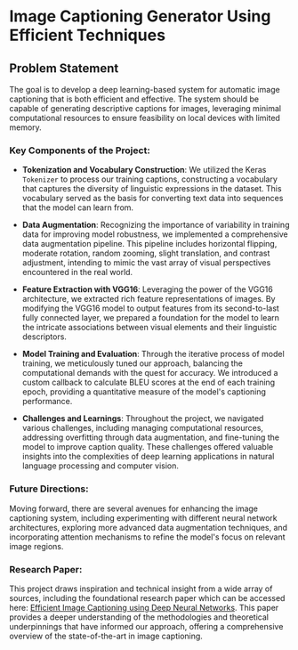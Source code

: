 # Image Captioning Generator Using Efficient Techniques

## Problem Statement
The goal is to develop a deep learning-based system for automatic image captioning that is both efficient and effective. The system should be capable of generating descriptive captions for images, leveraging minimal computational resources to ensure feasibility on local devices with limited memory.

### Key Components of the Project:

- **Tokenization and Vocabulary Construction**: We utilized the Keras `Tokenizer` to process our training captions, constructing a vocabulary that captures the diversity of linguistic expressions in the dataset. This vocabulary served as the basis for converting text data into sequences that the model can learn from.

- **Data Augmentation**: Recognizing the importance of variability in training data for improving model robustness, we implemented a comprehensive data augmentation pipeline. This pipeline includes horizontal flipping, moderate rotation, random zooming, slight translation, and contrast adjustment, intending to mimic the vast array of visual perspectives encountered in the real world.

- **Feature Extraction with VGG16**: Leveraging the power of the VGG16 architecture, we extracted rich feature representations of images. By modifying the VGG16 model to output features from its second-to-last fully connected layer, we prepared a foundation for the model to learn the intricate associations between visual elements and their linguistic descriptors.

- **Model Training and Evaluation**: Through the iterative process of model training, we meticulously tuned our approach, balancing the computational demands with the quest for accuracy. We introduced a custom callback to calculate BLEU scores at the end of each training epoch, providing a quantitative measure of the model's captioning performance.

- **Challenges and Learnings**: Throughout the project, we navigated various challenges, including managing computational resources, addressing overfitting through data augmentation, and fine-tuning the model to improve caption quality. These challenges offered valuable insights into the complexities of deep learning applications in natural language processing and computer vision.

### Future Directions:

Moving forward, there are several avenues for enhancing the image captioning system, including experimenting with different neural network architectures, exploring more advanced data augmentation techniques, and incorporating attention mechanisms to refine the model's focus on relevant image regions.

### Research Paper:

This project draws inspiration and technical insight from a wide array of sources, including the foundational research paper which can be accessed here: [Efficient Image Captioning using Deep Neural Networks](https://arxiv.org/ftp/arxiv/papers/2009/2009.02565.pdf). This paper provides a deeper understanding of the methodologies and theoretical underpinnings that have informed our approach, offering a comprehensive overview of the state-of-the-art in image captioning.
